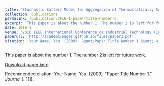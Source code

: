 ```yaml
---
title: "Stochastic Battery Model for Aggregation of Thermostatically Controlled Loads"
collection: publications
permalink: /publication/2016-1-paper-title-number-6
excerpt: 'This paper is about the number 1. The number 2 is left for future work.'
date: 2016-1
venue: '2016 IEEE International Conference on Industrial Technology (ICIT), Taipei, Taiwan'
paperurl: 'http://academicpages.github.io/files/paper3.pdf'
citation: 'Your Name, You. (2009). &quot;Paper Title Number 1.&quot; <i>Journal 1</i>. 1(1).'
---
```

This paper is about the number 1. The number 2 is left for future work.

[Download paper here](http://academicpages.github.io/files/paper3.pdf)

Recommended citation: Your Name, You. (2009). "Paper Title Number 1." <i>Journal 1</i>. 1(1).